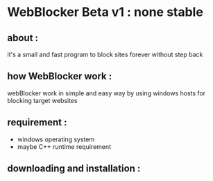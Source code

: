 # WebBlocker Beta v1 : none stable 

## about :
it's a small and fast program to block sites forever without step back 

## how WebBlocker work :
webBlocker work in simple and easy way by using windows hosts for blocking target websites

## requirement  :
- windows operating system
- maybe C++ runtime requirement

## downloading and installation :


